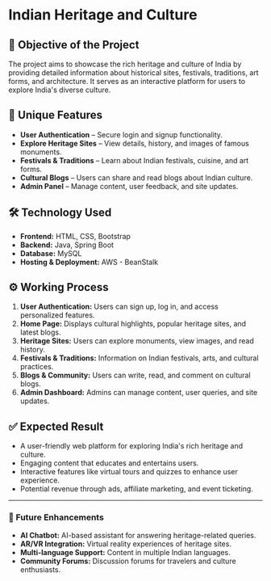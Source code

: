 # Indian Heritage and Culture

## 🌟 Objective of the Project
The project aims to showcase the rich heritage and culture of India by providing detailed information about historical sites, festivals, traditions, art forms, and architecture. It serves as an interactive platform for users to explore India's diverse culture.

## 🎯 Unique Features
- **User Authentication** – Secure login and signup functionality.
- **Explore Heritage Sites** – View details, history, and images of famous monuments.
- **Festivals & Traditions** – Learn about Indian festivals, cuisine, and art forms.
- **Cultural Blogs** – Users can share and read blogs about Indian culture.
- **Admin Panel** – Manage content, user feedback, and site updates.

## 🛠️ Technology Used
- **Frontend:** HTML, CSS, Bootstrap
- **Backend:** Java, Spring Boot
- **Database:** MySQL
- **Hosting & Deployment:** AWS - BeanStalk

## ⚙️ Working Process
1. **User Authentication:** Users can sign up, log in, and access personalized features.
2. **Home Page:** Displays cultural highlights, popular heritage sites, and latest blogs.
3. **Heritage Sites:** Users can explore monuments, view images, and read history.
4. **Festivals & Traditions:** Information on Indian festivals, arts, and cultural practices.
7. **Blogs & Community:** Users can write, read, and comment on cultural blogs.
9. **Admin Dashboard:** Admins can manage content, user queries, and site updates.

## ✅ Expected Result
- A user-friendly web platform for exploring India's rich heritage and culture.
- Engaging content that educates and entertains users.
- Interactive features like virtual tours and quizzes to enhance user experience.
- Potential revenue through ads, affiliate marketing, and event ticketing.

---
### 📌 Future Enhancements
- **AI Chatbot:** AI-based assistant for answering heritage-related queries.
- **AR/VR Integration:** Virtual reality experiences of heritage sites.
- **Multi-language Support:** Content in multiple Indian languages.
- **Community Forums:** Discussion forums for travelers and culture enthusiasts.
